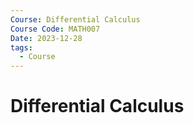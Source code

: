 ```yaml
---
Course: Differential Calculus
Course Code: MATH007
Date: 2023-12-28
tags:
  - Course
---
```

# Differential Calculus
